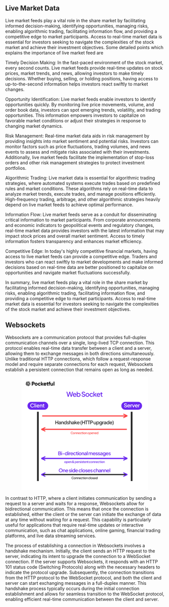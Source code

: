 ## Live Market Data

 Live market feeds play a vital role in the share market by facilitating informed decision-making, identifying opportunities, managing risks, enabling algorithmic trading, facilitating information flow, and providing a competitive edge to market participants. Access to real-time market data is essential for investors seeking to navigate the complexities of the stock market and achieve their investment objectives. Some detailed points which explains the importance of live market feed are

Timely Decision Making: In the fast-paced environment of the stock market, every second counts. Live market feeds provide real-time updates on stock prices, market trends, and news, allowing investors to make timely decisions. Whether buying, selling, or holding positions, having access to up-to-the-second information helps investors react swiftly to market changes.

Opportunity Identification: Live market feeds enable investors to identify opportunities quickly. By monitoring live price movements, volume, and order book data, investors can spot emerging trends, volatility, and trading opportunities. This information empowers investors to capitalize on favorable market conditions or adjust their strategies in response to changing market dynamics.

Risk Management: Real-time market data aids in risk management by providing insights into market sentiment and potential risks. Investors can monitor factors such as price fluctuations, trading volumes, and news events to assess and mitigate risks associated with their investments. Additionally, live market feeds facilitate the implementation of stop-loss orders and other risk management strategies to protect investment portfolios.

Algorithmic Trading: Live market data is essential for algorithmic trading strategies, where automated systems execute trades based on predefined rules and market conditions. These algorithms rely on real-time data to analyze market trends, execute trades, and manage positions efficiently. High-frequency trading, arbitrage, and other algorithmic strategies heavily depend on live market feeds to achieve optimal performance.

Information Flow: Live market feeds serve as a conduit for disseminating critical information to market participants. From corporate announcements and economic indicators to geopolitical events and regulatory changes, real-time market data provides investors with the latest information that may impact stock prices and overall market sentiment. Access to timely information fosters transparency and enhances market efficiency.

Competitive Edge: In today's highly competitive financial markets, having access to live market feeds can provide a competitive edge. Traders and investors who can react swiftly to market developments and make informed decisions based on real-time data are better positioned to capitalize on opportunities and navigate market fluctuations successfully.

In summary, live market feeds play a vital role in the share market by facilitating informed decision-making, identifying opportunities, managing risks, enabling algorithmic trading, facilitating information flow, and providing a competitive edge to market participants. Access to real-time market data is essential for investors seeking to navigate the complexities of the stock market and achieve their investment objectives.

## Websockets

Websockets are a communication protocol that provides full-duplex communication channels over a single, long-lived TCP connection. This protocol enables real-time data transfer between a client and a server, allowing them to exchange messages in both directions simultaneously. Unlike traditional HTTP connections, which follow a request-response model and require separate connections for each request, Websockets establish a persistent connection that remains open as long as needed.

<p align="center"><img src="\images\web_socket.jpg" alt="websockets" width="400"/></p>

In contrast to HTTP, where a client initiates communication by sending a request to a server and waits for a response, Websockets allow for bidirectional communication. This means that once the connection is established, either the client or the server can initiate the exchange of data at any time without waiting for a request. This capability is particularly useful for applications that require real-time updates or interactive communication, such as chat applications, online gaming, financial trading platforms, and live data streaming services.

The process of establishing a connection in Websockets involves a handshake mechanism. Initially, the client sends an HTTP request to the server, indicating its intent to upgrade the connection to a WebSocket connection. If the server supports Websockets, it responds with an HTTP 101 status code (Switching Protocols) along with the necessary headers to indicate the protocol upgrade. Subsequently, the connection transitions from the HTTP protocol to the WebSocket protocol, and both the client and server can start exchanging messages in a full-duplex manner. This handshake process typically occurs during the initial connection establishment and allows for seamless transition to the WebSocket protocol, enabling efficient real-time communication between the client and server.